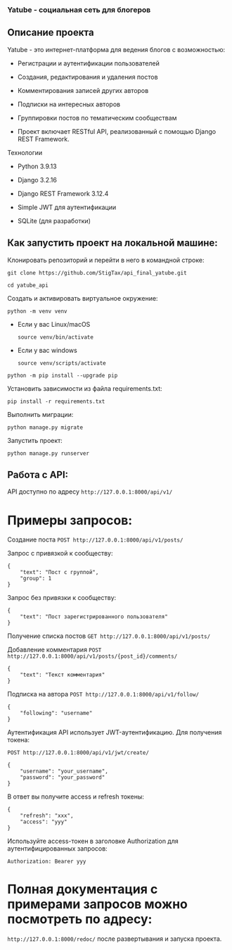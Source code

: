 ### Yatube - социальная сеть для блогеров

## Описание проекта
Yatube - это интернет-платформа для ведения блогов с возможностью:

- Регистрации и аутентификации пользователей

- Создания, редактирования и удаления постов

- Комментирования записей других авторов

- Подписки на интересных авторов

- Группировки постов по тематическим сообществам

- Проект включает RESTful API, реализованный с помощью Django REST Framework.

Технологии
- Python 3.9.13

- Django 3.2.16

- Django REST Framework 3.12.4

- Simple JWT для аутентификации

- SQLite (для разработки)

## Как запустить проект на локальной машине:

Клонировать репозиторий и перейти в него в командной строке:

```
git clone https://github.com/StigTax/api_final_yatube.git
```

```
cd yatube_api
```

Cоздать и активировать виртуальное окружение:

```
python -m venv venv
```

* Если у вас Linux/macOS

    ```
    source venv/bin/activate
    ```

* Если у вас windows

    ```
    source venv/scripts/activate
    ```

```
python -m pip install --upgrade pip
```

Установить зависимости из файла requirements.txt:

```
pip install -r requirements.txt
```

Выполнить миграции:

```
python manage.py migrate
```

Запустить проект:

```
python manage.py runserver
```

## Работа с API:
API доступно по адресу ```http://127.0.0.1:8000/api/v1/```

# Примеры запросов:
Создание поста
```POST http://127.0.0.1:8000/api/v1/posts/```

Запрос с привязкой к сообществу:

```
{
    "text": "Пост с группой",
    "group": 1
}
```
Запрос без привязки к сообществу:

```
{
    "text": "Пост зарегистрированного пользователя"
}
```
Получение списка постов
```GET http://127.0.0.1:8000/api/v1/posts/```

Добавление комментария
```POST http://127.0.0.1:8000/api/v1/posts/{post_id}/comments/```

```
{
    "text": "Текст комментария"
}
```
Подписка на автора
```POST http://127.0.0.1:8000/api/v1/follow/```

```
{
    "following": "username"
}
```
Аутентификация
API использует JWT-аутентификацию. Для получения токена:

```POST http://127.0.0.1:8000/api/v1/jwt/create/```

```
{
    "username": "your_username",
    "password": "your_password"
}
```
В ответ вы получите access и refresh токены:

```
{
    "refresh": "xxx",
    "access": "yyy"
}
```
Используйте access-токен в заголовке Authorization для аутентифицированных запросов:

```Authorization: Bearer yyy```

# Полная документация с примерами запросов можно посмотреть по адресу:
```http://127.0.0.1:8000/redoc/```
после развертывания и запуска проекта.

